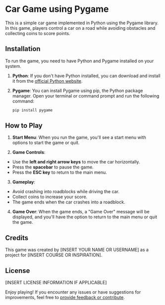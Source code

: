 # Car Game using Pygame

This is a simple car game implemented in Python using the Pygame library. In this game, players control a car on a road while avoiding obstacles and collecting coins to score points.

## Installation

To run the game, you need to have Python and Pygame installed on your system.

1. **Python**: If you don't have Python installed, you can download and install it from the [official Python website](https://www.python.org/).

2. **Pygame**: You can install Pygame using pip, the Python package manager. Open your terminal or command prompt and run the following command:

   ```bash
   pip install pygame

## How to Play

1. **Start Menu**: When you run the game, you'll see a start menu with options to start the game or quit.

2. **Game Controls**: 
- Use the **left and right arrow keys** to move the car horizontally.
- Press the **spacebar** to pause the game.
- Press the **ESC key** to return to the main menu.

3. **Gameplay**:
- Avoid crashing into roadblocks while driving the car.
- Collect coins to increase your score.
- The game ends when the car crashes into a roadblock.

4. **Game Over**: When the game ends, a "Game Over" message will be displayed, and you'll have the option to return to the main menu or quit the game.

## Credits

This game was created by [INSERT YOUR NAME OR USERNAME] as a project for [INSERT COURSE OR INSPIRATION].

## License

[INSERT LICENSE INFORMATION IF APPLICABLE]

Enjoy playing! If you encounter any issues or have suggestions for improvements, feel free to [provide feedback or contribute](https://github.com/your-repository-link).

